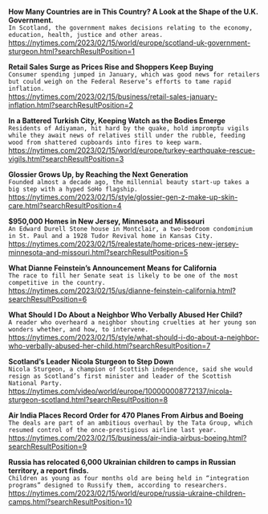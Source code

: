 **How Many Countries are in This Country? A Look at the Shape of the U.K. Government.**\
`In Scotland, the government makes decisions relating to the economy, education, health, justice and other areas.`\
https://nytimes.com/2023/02/15/world/europe/scotland-uk-government-sturgeon.html?searchResultPosition=1

**Retail Sales Surge as Prices Rise and Shoppers Keep Buying**\
`Consumer spending jumped in January, which was good news for retailers but could weigh on the Federal Reserve’s efforts to tame rapid inflation.`\
https://nytimes.com/2023/02/15/business/retail-sales-january-inflation.html?searchResultPosition=2

**In a Battered Turkish City, Keeping Watch as the Bodies Emerge**\
`Residents of Adiyaman, hit hard by the quake, hold impromptu vigils while they await news of relatives still under the rubble, feeding wood from shattered cupboards into fires to keep warm.`\
https://nytimes.com/2023/02/15/world/europe/turkey-earthquake-rescue-vigils.html?searchResultPosition=3

**Glossier Grows Up, by Reaching the Next Generation**\
`Founded almost a decade ago, the millennial beauty start-up takes a big step with a hyped SoHo flagship.`\
https://nytimes.com/2023/02/15/style/glossier-gen-z-make-up-skin-care.html?searchResultPosition=4

**$950,000 Homes in New Jersey, Minnesota and Missouri**\
`An Edward Durell Stone house in Montclair, a two-bedroom condominium in St. Paul and a 1928 Tudor Revival home in Kansas City.`\
https://nytimes.com/2023/02/15/realestate/home-prices-new-jersey-minnesota-and-missouri.html?searchResultPosition=5

**What Dianne Feinstein’s Announcement Means for California**\
`The race to fill her Senate seat is likely to be one of the most competitive in the country.`\
https://nytimes.com/2023/02/15/us/dianne-feinstein-california.html?searchResultPosition=6

**What Should I Do About a Neighbor Who Verbally Abused Her Child?**\
`A reader who overheard a neighbor shouting cruelties at her young son wonders whether, and how, to intervene.`\
https://nytimes.com/2023/02/15/style/what-should-i-do-about-a-neighbor-who-verbally-abused-her-child.html?searchResultPosition=7

**Scotland’s Leader Nicola Sturgeon to Step Down**\
`Nicola Sturgeon, a champion of Scottish independence, said she would resign as Scotland’s first minister and leader of the Scottish National Party.`\
https://nytimes.com/video/world/europe/100000008772137/nicola-sturgeon-scotland.html?searchResultPosition=8

**Air India Places Record Order for 470 Planes From Airbus and Boeing**\
`The deals are part of an ambitious overhaul by the Tata Group, which resumed control of the once-prestigious airline last year.`\
https://nytimes.com/2023/02/15/business/air-india-airbus-boeing.html?searchResultPosition=9

**Russia has relocated 6,000 Ukrainian children to camps in Russian territory, a report finds.**\
`Children as young as four months old are being held in “integration programs” designed to Russify them, according to researchers.`\
https://nytimes.com/2023/02/15/world/europe/russia-ukraine-children-camps.html?searchResultPosition=10

